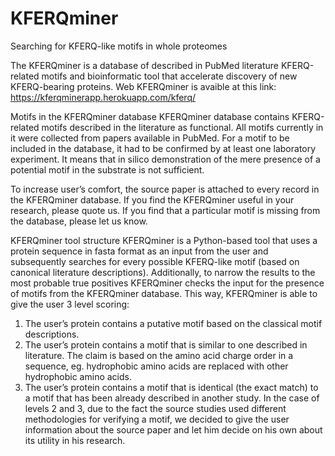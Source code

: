 # KFERQminer
Searching for KFERQ-like motifs in whole proteomes

The KFERQminer is a database of described in PubMed literature KFERQ-related motifs and bioinformatic tool that accelerate discovery of new KFERQ-bearing proteins.
Web KFERQminer is avaible at this link: https://kferqminerapp.herokuapp.com/kferq/

Motifs in the KFERQminer database
KFERQminer database contains KFERQ-related motifs described in the literature as functional. All motifs currently in it were collected from papers available in PubMed. For a motif to be included in the database, it had to be confirmed by at least one laboratory experiment. It means that in silico demonstration of the mere presence of a potential motif in the substrate is not sufficient.

To increase user’s comfort, the source paper is attached to every record in the KFERQminer database. If you find the KFERQminer useful in your research, please quote us.
If you find that a particular motif is missing from the database, please let us know.

KFERQminer tool structure
KFERQminer is a Python-based tool that uses a protein sequence in fasta format as an input from the user and subsequently searches for every possible KFERQ-like motif (based on canonical literature descriptions). Additionally, to narrow the results to the most probable true positives KFERQminer checks the input for the presence of motifs from the KFERQminer database. This way, KFERQminer is able to give the user 3 level scoring:
1. The user’s protein contains a putative motif based on the classical motif descriptions.
2. The user’s protein contains a motif that is similar to one described in literature. The claim is based on the amino acid charge order in a sequence, eg. hydrophobic amino acids are replaced with other hydrophobic amino acids.
3. The user’s protein contains a motif that is identical (the exact match) to a motif that has been already described in another study.
In the case of levels 2 and 3, due to the fact the source studies used different methodologies for verifying a motif, we decided to give the user information about the source paper and let him decide on his own about its utility in his research.
